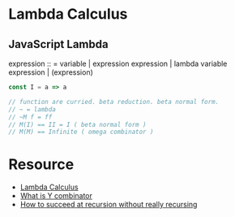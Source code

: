 # Lambda Calculus

## JavaScript Lambda

expression :: = variable
              | expression expression
              | lambda variable expression
              | (expression)

```js
const I = a => a

// function are curried. beta reduction. beta normal form.
// ~ = lambda
// ~M f = ff
// M(I) == II = I ( beta normal form )
// M(M) == Infinite ( omega combinator )


```

# Resource
- [Lambda Calculus](https://www.youtube.com/watch?v=3VQ382QG-y4 )
- [What is Y combinator](https://stackoverflow.com/questions/93526/what-is-a-y-combinator)
- [How to succeed at recursion without really recursing](https://mvanier.livejournal.com/2897.html)